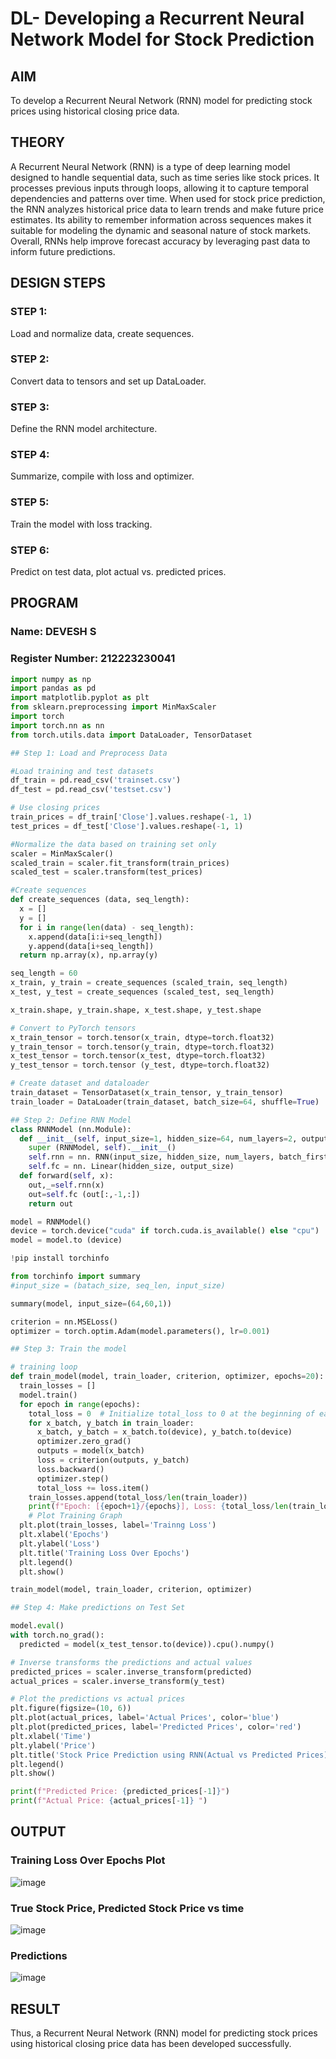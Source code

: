 # DL- Developing a Recurrent Neural Network Model for Stock Prediction

## AIM
To develop a Recurrent Neural Network (RNN) model for predicting stock prices using historical closing price data.

## THEORY

A Recurrent Neural Network (RNN) is a type of deep learning model designed to handle sequential data, such as time series like stock prices. It processes previous inputs through loops, allowing it to capture temporal dependencies and patterns over time. When used for stock price prediction, the RNN analyzes historical price data to learn trends and make future price estimates. Its ability to remember information across sequences makes it suitable for modeling the dynamic and seasonal nature of stock markets. Overall, RNNs help improve forecast accuracy by leveraging past data to inform future predictions.

## DESIGN STEPS
### STEP 1: 
Load and normalize data, create sequences.

### STEP 2: 
Convert data to tensors and set up DataLoader.

### STEP 3: 
Define the RNN model architecture.

### STEP 4: 
Summarize, compile with loss and optimizer.

### STEP 5: 
Train the model with loss tracking.


### STEP 6: 
Predict on test data, plot actual vs. predicted prices.

## PROGRAM

### Name: DEVESH S

### Register Number: 212223230041

```python
import numpy as np
import pandas as pd
import matplotlib.pyplot as plt
from sklearn.preprocessing import MinMaxScaler
import torch
import torch.nn as nn
from torch.utils.data import DataLoader, TensorDataset

## Step 1: Load and Preprocess Data

#Load training and test datasets
df_train = pd.read_csv('trainset.csv')
df_test = pd.read_csv('testset.csv')

# Use closing prices
train_prices = df_train['Close'].values.reshape(-1, 1)
test_prices = df_test['Close'].values.reshape(-1, 1)

#Normalize the data based on training set only
scaler = MinMaxScaler()
scaled_train = scaler.fit_transform(train_prices)
scaled_test = scaler.transform(test_prices)

#Create sequences
def create_sequences (data, seq_length):
  x = []
  y = []
  for i in range(len(data) - seq_length):
    x.append(data[i:i+seq_length])
    y.append(data[i+seq_length])
  return np.array(x), np.array(y)

seq_length = 60
x_train, y_train = create_sequences (scaled_train, seq_length)
x_test, y_test = create_sequences (scaled_test, seq_length)

x_train.shape, y_train.shape, x_test.shape, y_test.shape

# Convert to PyTorch tensors
x_train_tensor = torch.tensor(x_train, dtype=torch.float32)
y_train_tensor = torch.tensor(y_train, dtype=torch.float32)
x_test_tensor = torch.tensor(x_test, dtype=torch.float32)
y_test_tensor = torch.tensor (y_test, dtype=torch.float32)

# Create dataset and dataloader
train_dataset = TensorDataset(x_train_tensor, y_train_tensor)
train_loader = DataLoader(train_dataset, batch_size=64, shuffle=True)

## Step 2: Define RNN Model
class RNNModel (nn.Module):
  def __init__(self, input_size=1, hidden_size=64, num_layers=2, output_size=1):
    super (RNNModel, self).__init__()
    self.rnn = nn. RNN(input_size, hidden_size, num_layers, batch_first=True)
    self.fc = nn. Linear(hidden_size, output_size)
  def forward(self, x):
    out,_=self.rnn(x)
    out=self.fc (out[:,-1,:])
    return out

model = RNNModel()
device = torch.device("cuda" if torch.cuda.is_available() else "cpu")
model = model.to (device)

!pip install torchinfo

from torchinfo import summary
#input_size = (batach_size, seq_len, input_size)

summary(model, input_size=(64,60,1))

criterion = nn.MSELoss()
optimizer = torch.optim.Adam(model.parameters(), lr=0.001)

## Step 3: Train the model

# training loop
def train_model(model, train_loader, criterion, optimizer, epochs=20):
  train_losses = []
  model.train()
  for epoch in range(epochs):
    total_loss = 0  # Initialize total_loss to 0 at the beginning of each epoch
    for x_batch, y_batch in train_loader:
      x_batch, y_batch = x_batch.to(device), y_batch.to(device)
      optimizer.zero_grad()
      outputs = model(x_batch)
      loss = criterion(outputs, y_batch)
      loss.backward()
      optimizer.step()
      total_loss += loss.item()
    train_losses.append(total_loss/len(train_loader))
    print(f"Epoch: [{epoch+1}/{epochs}], Loss: {total_loss/len(train_loader):.4f}")
    # Plot Training Graph
  plt.plot(train_losses, label='Trainng Loss')
  plt.xlabel('Epochs')
  plt.ylabel('Loss')
  plt.title('Training Loss Over Epochs')
  plt.legend()
  plt.show()

train_model(model, train_loader, criterion, optimizer)

## Step 4: Make predictions on Test Set

model.eval()
with torch.no_grad():
  predicted = model(x_test_tensor.to(device)).cpu().numpy()

# Inverse transforms the predictions and actual values
predicted_prices = scaler.inverse_transform(predicted)
actual_prices = scaler.inverse_transform(y_test)

# Plot the predictions vs actual prices
plt.figure(figsize=(10, 6))
plt.plot(actual_prices, label='Actual Prices', color='blue')
plt.plot(predicted_prices, label='Predicted Prices', color='red')
plt.xlabel('Time')
plt.ylabel('Price')
plt.title('Stock Price Prediction using RNN(Actual vs Predicted Prices)')
plt.legend()
plt.show()

print(f"Predicted Price: {predicted_prices[-1]}")
print(f"Actual Price: {actual_prices[-1]} ")

```

## OUTPUT

### Training Loss Over Epochs Plot

![image](https://github.com/user-attachments/assets/d7168724-d121-44b9-a552-648f3ff6ee9e)

### True Stock Price, Predicted Stock Price vs time

![image](https://github.com/user-attachments/assets/ec116d0e-3a56-48e7-a697-ed6efd78d854)

### Predictions

![image](https://github.com/user-attachments/assets/b8d31e8f-6d9b-4d23-a8c0-d07d6708e68e)

## RESULT

Thus, a Recurrent Neural Network (RNN) model for predicting stock prices using historical closing price data has been developed successfully.
